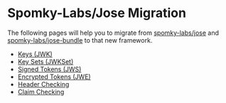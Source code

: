 Spomky-Labs/Jose Migration
==========================

The following pages will help you to migrate from [spomky-labs/jose](https://github.com/Spomky-Labs/jose) and [spomky-labs/jose-bundle](https://github.com/Spomky-Labs/jose-bundle) to that new framework.

* [Keys (JWK)](jwk.md)
* [Key Sets (JWKSet)](jwkset.md)
* [Signed Tokens (JWS)](jws.md)
* [Encrypted Tokens (JWE)](jwe.md)
* [Header Checking](header.md)
* [Claim Checking](claim.md)
